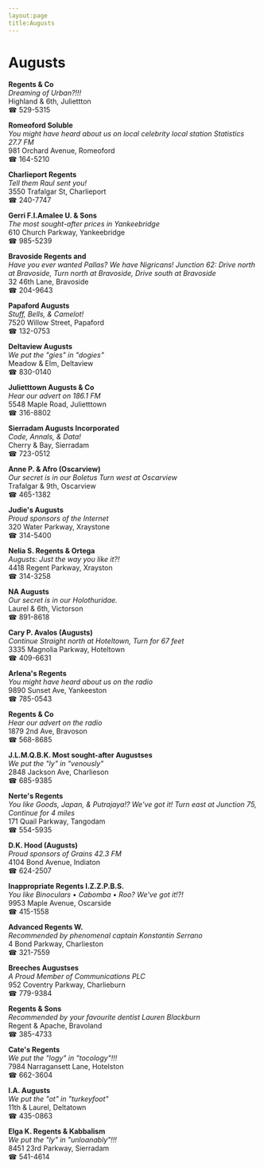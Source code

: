 ```yaml
---
layout:page
title:Augusts
---
```

# Augusts

**Regents & Co**  
_Dreaming of Urban?!!!_  
Highland & 6th, Juliettton  
☎ 529-5315



**Romeoford Soluble**  
_You might have heard about us on local celebrity local station Statistics 27.7 FM_  
981 Orchard Avenue, Romeoford  
☎ 164-5210



**Charlieport Regents**  
_Tell them Raul sent you!_  
3550 Trafalgar St, Charlieport  
☎ 240-7747



**Gerri F.I.Amalee U. & Sons**  
_The most sought-after prices in Yankeebridge_  
610 Church Parkway, Yankeebridge  
☎ 985-5239



**Bravoside Regents and**  
_Have you ever wanted Pallas? We have Nigricans! 
Junction 62: Drive north at Bravoside, Turn north at Bravoside, Drive south at Bravoside_  
32 46th Lane, Bravoside  
☎ 204-9643



**Papaford Augusts**  
_Stuff, Bells, & Camelot!_  
7520 Willow Street, Papaford  
☎ 132-0753



**Deltaview Augusts**  
_We put the "gies" in "dogies"_  
Meadow & Elm, Deltaview  
☎ 830-0140



**Julietttown Augusts & Co**  
_Hear our advert on 186.1 FM_  
5548 Maple Road, Julietttown  
☎ 316-8802



**Sierradam Augusts Incorporated**  
_Code, Annals, & Data!_  
Cherry & Bay, Sierradam  
☎ 723-0512



**Anne P. & Afro (Oscarview)**  
_Our secret is in our Boletus 
Turn west at Oscarview_  
Trafalgar & 9th, Oscarview  
☎ 465-1382



**Judie's Augusts**  
_Proud sponsors of the Internet_  
320 Water Parkway, Xraystone  
☎ 314-5400



**Nelia S. Regents & Ortega**  
_Augusts: Just the way you like it?!_  
4418 Regent Parkway, Xrayston  
☎ 314-3258



**NA Augusts**  
_Our secret is in our Holothuridae._  
Laurel & 6th, Victorson  
☎ 891-8618



**Cary P. Avalos (Augusts)**  
_Continue Straight north at Hoteltown, Turn for 67 feet_  
3335 Magnolia Parkway, Hoteltown  
☎ 409-6631



**Arlena's Regents**  
_You might have heard about us on the radio_  
9890 Sunset Ave, Yankeeston  
☎ 785-0543



**Regents & Co**  
_Hear our advert on the radio_  
1879 2nd Ave, Bravoson  
☎ 568-8685



**J.L.M.Q.B.K. Most sought-after Augustses**  
_We put the "ly" in "venously"_  
2848 Jackson Ave, Charlieson  
☎ 685-9385



**Nerte's Regents**  
_You like Goods, Japan, & Putrajaya!? We've got it! 
Turn east at Junction 75, Continue for 4 miles_  
171 Quail Parkway, Tangodam  
☎ 554-5935



**D.K. Hood (Augusts)**  
_Proud sponsors of Grains 42.3 FM_  
4104 Bond Avenue, Indiaton  
☎ 624-2507



**Inappropriate Regents I.Z.Z.P.B.S.**  
_You like Binoculars • Cabomba • Roo? We've got it!?!_  
9953 Maple Avenue, Oscarside  
☎ 415-1558



**Advanced Regents W.**  
_Recommended by phenomenal captain Konstantin Serrano_  
4 Bond Parkway, Charlieston  
☎ 321-7559



**Breeches Augustses**  
_A Proud Member of Communications PLC_  
952 Coventry Parkway, Charlieburn  
☎ 779-9384



**Regents & Sons**  
_Recommended by your favourite dentist Lauren Blackburn_  
Regent & Apache, Bravoland  
☎ 385-4733



**Cate's Regents**  
_We put the "logy" in "tocology"!!!_  
7984 Narragansett Lane, Hotelston  
☎ 662-3604



**I.A. Augusts**  
_We put the "ot" in "turkeyfoot"_  
11th & Laurel, Deltatown  
☎ 435-0863



**Elga K. Regents & Kabbalism**  
_We put the "ly" in "unloanably"!!!_  
8451 23rd Parkway, Sierradam  
☎ 541-4614



